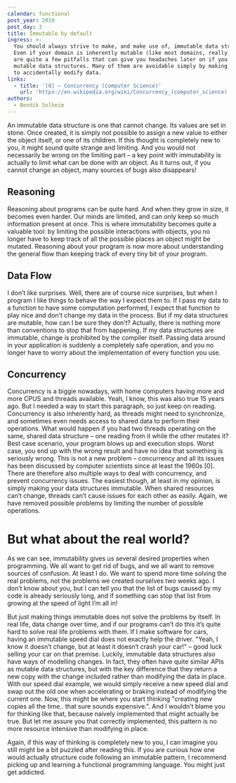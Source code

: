 ```yaml
---
calendar: functional
post_year: 2019
post_day: 3
title: Immutable by default
ingress: >-
  You should always strive to make, and make use of, immutable data structures.
  Even if your domain is inherently mutable (like most domains, really), there
  are quite a few pitfalls that can give you headaches later on if you also use
  mutable data structures. Many of them are avoidable simply by making it harder
  to accidentally modify data.
links:
  - title: '[0] – Concurrency (Computer Science)'
    url: 'https://en.wikipedia.org/wiki/Concurrency_(computer_science)'
authors:
  - Bendik Solheim
---
```

An immutable data structure is one that cannot change. Its values are set in stone. Once created, it is simply not possible to assign a new value to either the object itself, or one of its children. If this thought is completely new to you, it might sound quite strange and limiting. And you would not necessarily be wrong on the limiting part – a key point with immutability is actually to limit what can be done with an object. As it turns out, if you cannot change an object, many sources of bugs also disappears!

## Reasoning

Reasoning about programs can be quite hard. And when they grow in size, it becomes even harder. Our minds are limited, and can only keep so much information present at once. This is where immutability becomes quite a valuable tool: by limiting the possible interactions with objects, you no longer have to keep track of all the possible places an object might be mutated. Reasoning about your program is now more about understanding the general flow than keeping track of every tiny bit of your program.

## Data Flow

I don’t like surprises. Well, there are of course nice surprises, but when I program I like things to behave the way I expect them to. If I pass my data to a function to have some computation performed, I expect that function to play nice and don’t change my data in the process. But if my data structures are mutable, how can I be sure they don’t? Actually, there is nothing more than conventions to stop that from happening. If my data structures are immutable, change is prohibited by the compiler itself. Passing data around in your application is suddenly a completely safe operation, and you no longer have to worry about the implementation of every function you use.

## Concurrency

Concurrency is a biggie nowadays, with home computers having more and more CPUS and threads available. Yeah, I know, this was also true 15 years ago. But I needed a way to start this paragraph, so just keep on reading. Concurrency is also inherently hard, as threads might need to synchronize, and sometimes even needs access to shared data to perform their operations. What would happen if you had two threads operating on the same, shared data structure – one reading from it while the other mutates it? Best case scenario, your program blows up and execution stops. Worst case, you end up with the wrong result and have no idea that something is seriously wrong. This is not a new problem – concurrency and all its issues has been discussed by computer scientists since at least the 1960s [0]. There are therefore also multiple ways to deal with concurrency, and prevent concurrency issues. The easiest though, at least in my opinion, is simply making your data structures immutable. When shared resources can’t change, threads can’t cause issues for each other as easily. Again, we have removed possible problems by limiting the number of possible operations.

# But what about the real world?

As we can see, immutability gives us several desired properties when programming. We all want to get rid of bugs, and we all want to remove sources of confusion. At least I do. We want to spend more time solving the real problems, not the problems we created ourselves two weeks ago. I don’t know about you, but I can tell you that the list of bugs caused by my code is already seriously long, and if something can stop that list from growing at the speed of light I’m all in!

But just making things immutable does not solve the problems by itself. In real life, data change over time, and if our programs can’t do this it’s quite hard to solve real life problems with them. If I make software for cars, having an immutable speed dial does not exactly help the driver. "Yeah, I know it doesn’t change, but at least it doesn‘t crash your car!" – good luck selling your car on that premise. Luckily, immutable data structures also have ways of modelling changes. In fact, they often have quite similar APIs as mutable data structures, but with the key difference that they return a new copy with the change included rather than modifying the data in place. With our speed dial example, we would simply receive a new speed dial and swap out the old one when accelerating or braking instead of modifying the current one. Now, this might be where you start thinking "creating new copies all the time.. that sure sounds expensive.". And I wouldn’t blame you for thinking like that, because naively implemented that might actually be true. But let me assure you that correctly implemented, this pattern is no more resource intensive than modifying in place.

Again, if this way of thinking is completely new to you, I can imagine you still might be a bit puzzled after reading this. If you are curious how one would actually structure code following an immutable pattern, I recommend picking up and learning a functional programming language. You might just get addicted.
